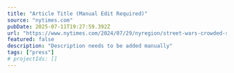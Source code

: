 ```yaml
---
title: "Article Title (Manual Edit Required)"
source: "nytimes.com"
pubDate: 2025-07-11T19:27:59.392Z
url: "https://www.nytimes.com/2024/07/29/nyregion/street-wars-crowded-sidewalks-times-square.html"
featured: false
description: "Description needs to be added manually"
tags: ["press"]
# projectIds: []
---
```


<!-- You can add additional content about this media mention here if needed -->
